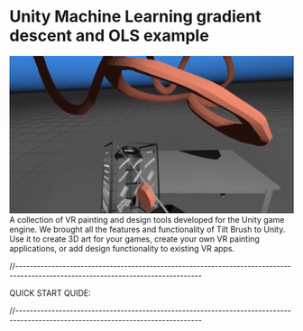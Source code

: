 # Unity Machine Learning gradient descent and OLS example
![Virtual Studio banner image](https://raw.githubusercontent.com/InsilicoStudios/Virtual-Studio/master/Assets/Virtual%20Studio/Icons/build/VirtualStudio-bannerfallbackcropped1.PNG)<br>
A collection of VR painting and design tools developed for the Unity game engine. We brought all the features and functionality of Tilt Brush to Unity. Use it to create 3D art for your games, create your own VR painting applications, or add design functionality to existing VR apps.

//---------------------------------------------------------------------------------------------------------------------------------

QUICK START QUIDE:


//---------------------------------------------------------------------------------------------------------------------------------




